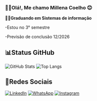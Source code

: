 ### 🙋‍♀️Olá!, Me chamo Millena Coelho 😊


**👩‍🎓Graduando em Sistemas de informação**

-Estou no 3° semestre

-Previsão de conclusão 12/2026

## 📊Status GitHub
![GitHub Stats](https://github-readme-stats.vercel.app/api?username=MillenaCoelho&theme=transparent&bg_color=000&border_color=30A3DC&show_icons=true&icon_color=30A3DC&title_color=E94D5F&text_color=FFF)
![Top Langs](https://github-readme-stats-git-masterrstaa-rickstaa.vercel.app/api/top-langs/?username=MillenaCoelho&bg_color=000&border_color=30A3DC&title_color=E94D5F&text_color=FFF)

## 📱Redes Sociais
[![LinkedIn](https://img.shields.io/badge/LinkedIn-0077B5?style=for-the-badge&logo=linkedin&logoColor=white)](https://www.linkedin.com/in/millena-coelho/)
[![WhatsApp](https://img.shields.io/badge/WhatsApp-25D366?style=for-the-badge&logo=whatsapp&logoColor=white)](https://wa.me/+5564993018098)
[![Instagram](https://img.shields.io/badge/-Instagram-%23E4405F?style=for-the-badge&logo=instagram&logoColor=white)](https://www.instagram.com/millenacoelhooo/)
